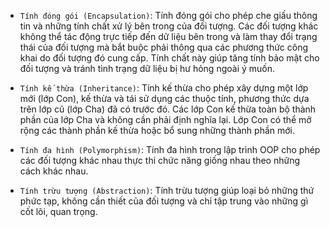 -  `Tính đóng gói (Encapsulation)`: Tính đóng gói cho phép che giấu thông tin và những tính chất xử lý bên trong của đối tượng. Các đối tượng khác không thể tác động trực tiếp đến dữ liệu bên trong và làm thay đổi trạng thái của đối tượng mà bắt buộc phải thông qua các phương thức công khai do đối tượng đó cung cấp.
                                    Tính chất này giúp tăng tính bảo mật cho đối tượng và tránh tình trạng dữ liệu bị hư hỏng ngoài ý muốn.

- `Tính kế thừa (Inheritance)`: Tính kế thừa cho phép xây dựng một lớp mới (lớp Con), kế thừa và tái sử dụng các thuộc tính, phương thức dựa trên lớp cũ (lớp Cha) đã có trước đó. Các lớp Con kế thừa toàn bộ thành phần của lớp Cha và không cần phải định nghĩa lại. 
                                Lớp Con có thể mở rộng các thành phần kế thừa hoặc bổ sung những thành phần mới.

- `Tính đa hình (Polymorphism)`: Tính đa hình trong lập trình OOP cho phép các đối tượng khác nhau thực thi chức năng giống nhau theo những cách khác nhau.

- `Tính trừu tượng (Abstraction)`:   Tính trừu tượng giúp loại bỏ những thứ phức tạp, không cần thiết của đối tượng và chỉ tập trung vào những gì cốt lõi, quan trọng.